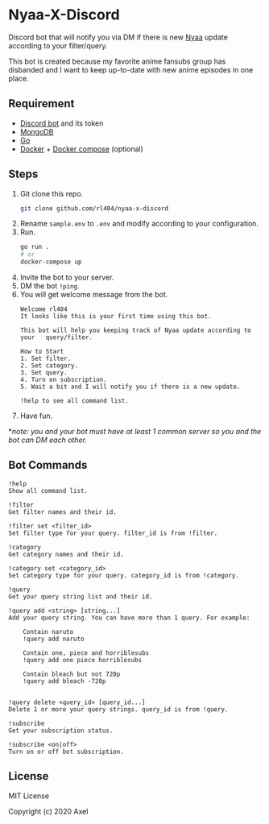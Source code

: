 # Nyaa-X-Discord

Discord bot that will notify you via DM if there is new [Nyaa](https://nyaa.si) update according to your filter/query.

This bot is created because my favorite anime fansubs group has disbanded and I want to keep up-to-date with new anime episodes in one place.

## Requirement

- [Discord bot](https://discordpy.readthedocs.io/en/latest/discord.html) and its token
- [MongoDB](https://www.mongodb.com/)
- [Go](https://golang.org/)
- [Docker](https://docker.com) + [Docker compose](https://docs.docker.com/compose/) (optional)

## Steps

1. Git clone this repo.
    ```bash
    git clone github.com/rl404/nyaa-x-discord
    ```
2. Rename `sample.env` to `.env` and modify according to your configuration.
3. Run.
    ```bash
    go run .
    # or
    docker-compose up
    ```
4. Invite the bot to your server.
5. DM the bot `!ping`.
6. You will get welcome message from the bot.
    ```
    Welcome rl404
    It looks like this is your first time using this bot.

    This bot will help you keeping track of Nyaa update according to your   query/filter.

    How to Start
    1. Set filter.
    2. Set category.
    3. Set query.
    4. Turn on subscription.
    5. Wait a bit and I will notify you if there is a new update.

    !help to see all command list.
    ```
6. Have fun.

**note: you and your bot must have at least 1 common server so you and the bot can DM each other.*

## Bot Commands

```
!help
Show all command list.

!filter
Get filter names and their id.

!filter set <filter_id>
Set filter type for your query. filter_id is from !filter.

!category
Get category names and their id.

!category set <category_id>
Set category type for your query. category_id is from !category.

!query
Get your query string list and their id.

!query add <string> [string...]
Add your query string. You can have more than 1 query. For example:

    Contain naruto
    !query add naruto

    Contain one, piece and horriblesubs
    !query add one piece horriblesubs

    Contain bleach but not 720p
    !query add bleach -720p


!query delete <query_id> [query_id...]
Delete 1 or more your query strings. query_id is from !query.

!subscribe
Get your subscription status.

!subscribe <on|off>
Turn on or off bot subscription.
```

## License

MIT License

Copyright (c) 2020 Axel
